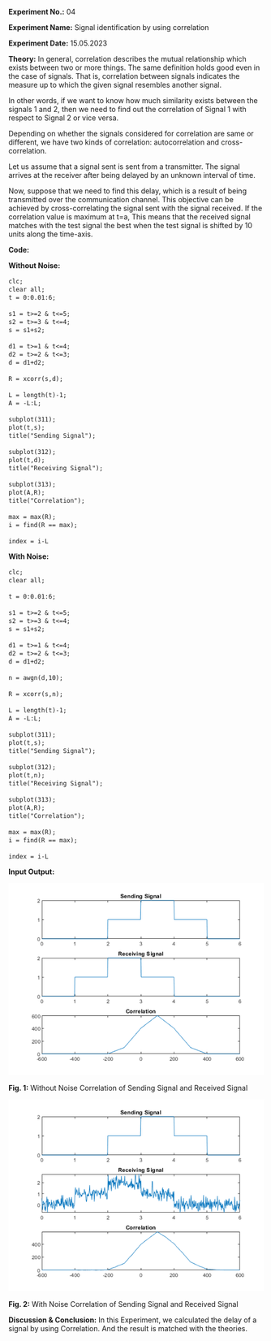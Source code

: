 **Experiment No.:** 04

**Experiment Name:** Signal identification by using correlation

**Experiment Date:** 15.05.2023

**Theory:** In general, correlation describes the mutual relationship which exists between two or more things. The same definition holds good even in the case of signals. That is, correlation between signals indicates the measure up to which the given signal resembles another signal.

In other words, if we want to know how much similarity exists between the signals 1 and 2, then we need to find out the correlation of Signal 1 with respect to Signal 2 or vice versa.

Depending on whether the signals considered for correlation are same or different, we have two kinds of correlation: autocorrelation and cross-correlation.

Let us assume that a signal sent is sent from a transmitter. The signal arrives at the receiver after being delayed by an unknown interval of time.

Now, suppose that we need to find this delay, which is a result of being transmitted over the communication channel. This objective can be achieved by cross-correlating the signal sent with the signal received. If the correlation value is maximum at t=a, This means that the received signal matches with the test signal the best when the test signal is shifted by 10 units along the time-axis.

**Code:**

**Without Noise:**

```
clc;
clear all;
t = 0:0.01:6;
 
s1 = t>=2 & t<=5;
s2 = t>=3 & t<=4;
s = s1+s2;
 
d1 = t>=1 & t<=4;
d2 = t>=2 & t<=3;
d = d1+d2;
 
R = xcorr(s,d);
 
L = length(t)-1;
A = -L:L;
 
subplot(311);
plot(t,s);
title("Sending Signal");
 
subplot(312);
plot(t,d);
title("Receiving Signal");
 
subplot(313);
plot(A,R);
title("Correlation");
 
max = max(R);
i = find(R == max);
 
index = i-L
```

**With Noise:**
```
clc;
clear all;
 
t = 0:0.01:6;
 
s1 = t>=2 & t<=5;
s2 = t>=3 & t<=4;
s = s1+s2;
 
d1 = t>=1 & t<=4;
d2 = t>=2 & t<=3;
d = d1+d2;
 
n = awgn(d,10);
 
R = xcorr(s,n);
 
L = length(t)-1;
A = -L:L;
 
subplot(311);
plot(t,s);
title("Sending Signal");

subplot(312);
plot(t,n);
title("Receiving Signal");
 
subplot(313);
plot(A,R);
title("Correlation");
 
max = max(R);
i = find(R == max);
 
index = i-L
```

**Input Output:**

![Without Noise](Without_noise.png)

**Fig. 1:** Without Noise Correlation of Sending Signal and Received Signal

![With Noise](With_noise.png)

**Fig. 2:** With Noise Correlation of Sending Signal and Received Signal

**Discussion & Conclusion:** In this Experiment, we calculated the delay of a signal by using Correlation. And the result is matched with the theories.



